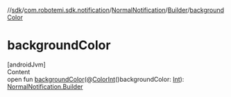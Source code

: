 //[sdk](../../../../index.md)/[com.robotemi.sdk.notification](../../index.md)/[NormalNotification](../index.md)/[Builder](index.md)/[backgroundColor](background-color.md)



# backgroundColor  
[androidJvm]  
Content  
open fun [backgroundColor](background-color.md)(@[ColorInt](https://developer.android.com/reference/kotlin/androidx/annotation/ColorInt.html)()backgroundColor: [Int](https://kotlinlang.org/api/latest/jvm/stdlib/kotlin/-int/index.html)): [NormalNotification.Builder](index.md)  



